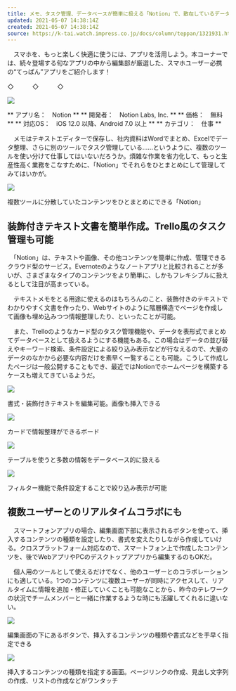 ```yaml
---
title: メモ、タスク管理、データベースが簡単に扱える「Notion」で、散在しているデータを集約しよう
updated: 2021-05-07 14:38:14Z
created: 2021-05-07 14:38:14Z
source: https://k-tai.watch.impress.co.jp/docs/column/teppan/1321931.html
---
```


　スマホを、もっと楽しく快適に使うには、アプリを活用しよう。本コーナーでは、続々登場する旬なアプリの中から編集部が厳選した、スマホユーザー必携の“てっぱん”アプリをご紹介します！

◇　　　◇　　　◇

[![](https://k-tai.watch.impress.co.jp/img/ktw/docs/1321/931/icon_s.png)](https://k-tai.watch.impress.co.jp/img/ktw/docs/1321/931/html/icon.png.html)

 ** アプリ名：　Notion **
 ** 開発者：　Notion Labs, Inc. **
 ** 価格：　無料 **
 ** 対応OS：　iOS 12.0 以降、Android 7.0 以上 **
 ** カテゴリ：　仕事 **

　メモはテキストエディターで保存し、社内資料はWordでまとめ、Excelでデータ整理、さらに別のツールでタスク管理している……というように、複数のツールを使い分けて仕事してはいないだろうか。煩雑な作業を省力化して、もっと生産性高く業務をこなすために、「Notion」でそれらをひとまとめにして管理してみてはいかが。

[![](https://k-tai.watch.impress.co.jp/img/watch/parts/icon/loading.png)](https://k-tai.watch.impress.co.jp/img/ktw/docs/1321/931/html/001_o.jpg.html)

複数ツールに分散していたコンテンツをひとまとめにできる「Notion」

## 装飾付きテキスト文書を簡単作成。Trello風のタスク管理も可能

　「Notion」は、テキストや画像、その他コンテンツを簡単に作成、管理できるクラウド型のサービス。Evernoteのようなノートアプリと比較されることが多いが、さまざまなタイプのコンテンツをより簡単に、しかもフレキシブルに扱えるとして注目が高まっている。

　テキストメモをとる用途に使えるのはもちろんのこと、装飾付きのテキストでわかりやすく文書を作ったり、Webサイトのように階層構造でページを作成して画像も埋め込みつつ情報整理したり、といったことが可能。

　また、Trelloのようなカード型のタスク管理機能や、データを表形式でまとめてデータベースとして扱えるようにする機能もある。この場合はデータの並び替えやキーワード検索、条件設定による絞り込み表示などが行なえるので、大量のデータのなかから必要な内容だけを素早く一覧することも可能。こうして作成したページは一般公開することもでき、最近ではNotionでホームページを構築するケースも増えてきているようだ。

[![](https://k-tai.watch.impress.co.jp/img/watch/parts/icon/loading.png)](https://k-tai.watch.impress.co.jp/img/ktw/docs/1321/931/html/002_o.jpg.html)

書式・装飾付きテキストを編集可能。画像も挿入できる

[![](https://k-tai.watch.impress.co.jp/img/watch/parts/icon/loading.png)](https://k-tai.watch.impress.co.jp/img/ktw/docs/1321/931/html/003_o.jpg.html)

カードで情報整理ができるボード

[![](https://k-tai.watch.impress.co.jp/img/watch/parts/icon/loading.png)](https://k-tai.watch.impress.co.jp/img/ktw/docs/1321/931/html/004_o.jpg.html)

テーブルを使うと多数の情報をデータベース的に扱える

[![](https://k-tai.watch.impress.co.jp/img/watch/parts/icon/loading.png)](https://k-tai.watch.impress.co.jp/img/ktw/docs/1321/931/html/005_o.jpg.html)

フィルター機能で条件設定することで絞り込み表示が可能

## 複数ユーザーとのリアルタイムコラボにも

　スマートフォンアプリの場合、編集画面下部に表示されるボタンを使って、挿入するコンテンツの種類を設定したり、書式を変えたりしながら作成していける。クロスプラットフォーム対応なので、スマートフォン上で作成したコンテンツを、後でWebアプリやPCのデスクトップアプリから編集するのもOKだ。

　個人用のツールとして使えるだけでなく、他のユーザーとのコラボレーションにも適している。1つのコンテンツに複数ユーザーが同時にアクセスして、リアルタイムに情報を追加・修正していくことも可能なことから、昨今のテレワークの状況でチームメンバーと一緒に作業するような時にも活躍してくれるに違いない。

[![](https://k-tai.watch.impress.co.jp/img/watch/parts/icon/loading.png)](https://k-tai.watch.impress.co.jp/img/ktw/docs/1321/931/html/006_o.jpg.html)

編集画面の下にあるボタンで、挿入するコンテンツの種類や書式などを手早く指定できる

[![](https://k-tai.watch.impress.co.jp/img/watch/parts/icon/loading.png)](https://k-tai.watch.impress.co.jp/img/ktw/docs/1321/931/html/007_o.jpg.html)

挿入するコンテンツの種類を指定する画面。ページリンクの作成、見出し文字列の作成、リストの作成などがワンタッチ